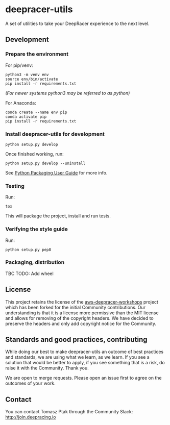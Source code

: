 # deepracer-utils
A set of utilities to take your DeepRacer experience to the next level.


## Development

### Prepare the environment
For pip/venv:
```
python3 -m venv env
source env/bin/activate
pip install -r requirements.txt
```
_(For newer systems python3 may be referred to as python)_

For Anaconda:
```
conda create --name env pip
conda activate pip
pip install -r requirements.txt
```

### Install deepracer-utils for development
```
python setup.py develop
```
Once finished working, run:
```
python setup.py develop --uninstall
```

See [Python Packaging User Guide](https://packaging.python.org/guides/distributing-packages-using-setuptools/#id70) for more info.

### Testing

Run:
```
tox
```
This will package the project, install and run tests.

### Verifying the style guide

Run:
```
python setup.py pep8
```

### Packaging, distribution

TBC
TODO: Add wheel

## License
This project retains the license of the 
[aws-deepracer-workshops](https://github.com/aws-samples/aws-deepracer-workshops)
project which has been forked for the initial Community contributions.
Our understanding is that it is a license more permissive than the MIT license
and allows for removing of the copyright headers. We have decided to preserve
the headers and only add copyright notice for the Community.

## Standards and good practices, contributing
While doing our best to make deepracer-utils an outcome of best practices and standards,
we are using what we learn, as we learn. If you see a solution that would be better to
apply, if you see something that is a risk, do raise it with the Community. Thank you.

We are open to merge requests. Please open an issue first to agree on the outcomes of
your work.

## Contact
You can contact Tomasz Ptak through the Community Slack: http://join.deepracing.io
